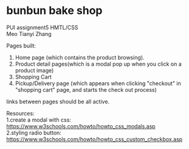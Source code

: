 # bunbun bake shop
PUI assignment5 HMTL/CSS   
Meo Tianyi Zhang

Pages built: 
1. Home page (which contains the product browsing).
2. Product detail pages(which is a modal pop up when you click on a product image)
3. Shopping Cart
4. Pickup/Delivery page (which appears when clicking "checkout" in "shopping cart" page, and starts the check out process)

links between pages should be all active.

Resources:   
1.create a modal with css: https://www.w3schools.com/howto/howto_css_modals.asp   
2.styling radio button: https://www.w3schools.com/howto/howto_css_custom_checkbox.asp
